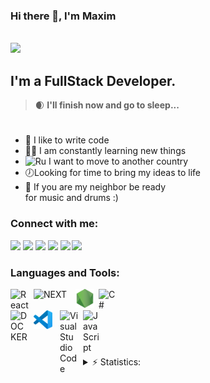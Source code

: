 ### Hi there 👋, I'm Maxim
\
![](https://komarev.com/ghpvc/?username=buttercuper777&color=dc143c)

## I'm a FullStack Developer.
 >🌒 <strong>I'll finish now and go to sleep...</strong>
 #
<ul>
    <li>💪 I like to write code</li>
    <li>👩‍💻  I am constantly learning new things</li>
    <li><img src="https://img.icons8.com/plasticine/452/russian-federation.png" height=20px alt="Ru" styles="margin: 10px"> 
    I want to move to another country</li>
    <li>🕖Looking for time to bring my ideas to life</li>
    <li>🥁 If you are my neighbor be ready<br>for music and drums :)</li>
</ul>

### <strong>Connect with me:</strong>
[<img src="https://res.cloudinary.com/dmj1kropp/image/upload/v1646353669/svgviewer-output_6_n0tjjz.svg" width="36px" styles="float: left">][telegram]
[<img src="https://res.cloudinary.com/dmj1kropp/image/upload/v1646354531/svgviewer-output_8_1_1_fxpuoa.svg" width="36px" styles="float: left">][instagram]
[<img src="https://res.cloudinary.com/dmj1kropp/image/upload/v1646354199/svgviewer-output_7_1_iojifg.svg" width="35px" styles="float: left">][vk]
[<img src="https://res.cloudinary.com/dmj1kropp/image/upload/v1646354666/svgviewer-output_9_1_eh2qit.png" width="36px" styles="float: left">][linkedin]
[<img src="https://res.cloudinary.com/dmj1kropp/image/upload/v1646354812/Group_4_bh8fkb.png" width="36px"/>][website]
[<img src="https://res.cloudinary.com/dmj1kropp/image/upload/v1646354926/Group_4_1_zhphle.png" width="36px" style="margin-left:-2px"/>][hh]
<br />

### <strong>Languages and Tools:</strong>

<img align="left" alt="React" width="30px" src="https://res.cloudinary.com/dmj1kropp/image/upload/v1646351806/svgviewer-output_1_ud7uof.svg" style="margin-right:7px; float: left"/>
<img align="left" alt="NEXT" width="60px" src="https://res.cloudinary.com/dmj1kropp/image/upload/v1646351639/svgviewer-output_1_hrwlfd.svg"
style="margin-right:7px; float: left"/>
<img align="left" alt="Node.js" width="30px" src="https://raw.githubusercontent.com/github/explore/80688e429a7d4ef2fca1e82350fe8e3517d3494d/topics/nodejs/nodejs.png" style="margin-right:7px; float: left"/>
<img align="left" alt="C#" width="30px" src="https://res.cloudinary.com/dmj1kropp/image/upload/v1646352172/svgviewer-output_3_olfo08.svg"
style="margin-right:7px; float: left"/><br><br>
<img align="left" alt="DOCKER" width="30px" src="https://res.cloudinary.com/dmj1kropp/image/upload/v1646352292/svgviewer-output_4_zmb7iu.svg"
style="margin-right:7px; float: left"/>
<img align="left" alt="Visual Studio Code" width="30px" src="https://raw.githubusercontent.com/github/explore/80688e429a7d4ef2fca1e82350fe8e3517d3494d/topics/visual-studio-code/visual-studio-code.png" style="margin-right:12px; float: left"/>
<img align="left" alt="Visual Studio Code" width="30px" src="https://res.cloudinary.com/dmj1kropp/image/upload/v1646352755/rider_logo_300x300_eg3lfz.png" style="margin-right:7px; float: left"/>
<img align="left" alt="JavaScript" width="26px" src="https://res.cloudinary.com/dmj1kropp/image/upload/v1646352537/svgviewer-output_5_qhvlpt.svg" />
<br><br>

#
<details>
  <summary>⚡ Statistics:</summary>
   <img align="left" alt="codeSTACKr's GitHub Stats" src="https://github-readme-stats.vercel.app/api/top-langs/?username=Buttercuper777&langs_count=8&layout=compact" />
    <br />
    <img align="left" alt="codeSTACKr's GitHub Stats" src="https://github-readme-stats.vercel.app/api?username=Buttercuper777&show_icons=true" />
</details>

[website]: http://sunnyweather.ru/
[telegram]: https://t.me/maa_xim/
[linkedin]: https://www.linkedin.com/in/maxim-krupin-573461233/
[instagram]: https://www.instagram.com/maa_xim_/
[vk]: https://vk.com/porkery
[hh]: https://hh.ru/resume/af1ff572ff036fd6a10039ed1f7134696d6856